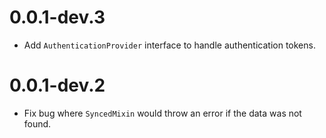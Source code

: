 # 0.0.1-dev.3

- Add `AuthenticationProvider` interface to handle authentication tokens.

# 0.0.1-dev.2

- Fix bug where `SyncedMixin` would throw an error if the data was not found.

